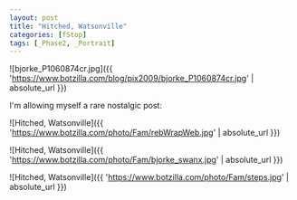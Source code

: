 ```yaml
---
layout: post
title: "Hitched, Watsonville"
categories: [fStop]
tags: [_Phase2, _Portrait]
---
```



![bjorke_P1060874cr.jpg]({{ 'https://www.botzilla.com/blog/pix2009/bjorke_P1060874cr.jpg' | absolute_url }})

<!--more-->

I'm allowing myself a rare nostalgic post:

![Hitched, Watsonville]({{ 'https://www.botzilla.com/photo/Fam/rebWrapWeb.jpg' | absolute_url }})



![Hitched, Watsonville]({{ 'https://www.botzilla.com/photo/Fam/bjorke_swanx.jpg' | absolute_url }})



![Hitched, Watsonville]({{ 'https://www.botzilla.com/photo/Fam/steps.jpg' | absolute_url }})

